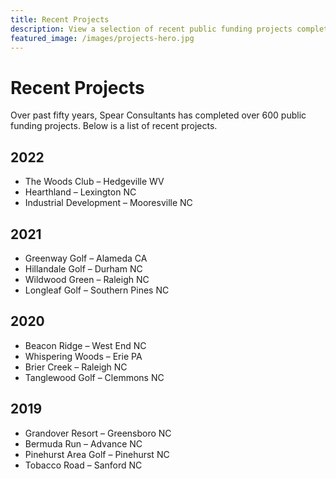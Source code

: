 ```yaml
---
title: Recent Projects
description: View a selection of recent public funding projects completed by Spear Consultants.
featured_image: /images/projects-hero.jpg
---
```


# Recent Projects

Over past fifty years, Spear Consultants has completed over 600 public funding projects. Below is a list of recent projects.

## 2022
- The Woods Club – Hedgeville WV
- Hearthland – Lexington NC
- Industrial Development – Mooresville NC

## 2021
- Greenway Golf – Alameda CA
- Hillandale Golf – Durham NC
- Wildwood Green – Raleigh NC
- Longleaf Golf – Southern Pines NC

## 2020
- Beacon Ridge – West End NC
- Whispering Woods – Erie PA
- Brier Creek – Raleigh NC
- Tanglewood Golf – Clemmons NC

## 2019
- Grandover Resort – Greensboro NC
- Bermuda Run – Advance NC
- Pinehurst Area Golf – Pinehurst NC
- Tobacco Road – Sanford NC
